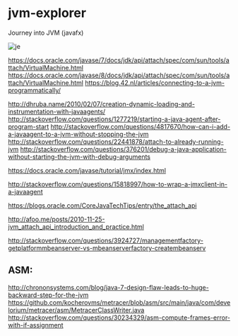 # jvm-explorer
Journey into JVM (javafx)

![je](https://cloud.githubusercontent.com/assets/5852219/12161165/c1f85f8c-b503-11e5-890d-0fa9ab4e888d.png)

https://docs.oracle.com/javase/7/docs/jdk/api/attach/spec/com/sun/tools/attach/VirtualMachine.html
https://docs.oracle.com/javase/8/docs/jdk/api/attach/spec/com/sun/tools/attach/VirtualMachine.html
https://blog.42.nl/articles/connecting-to-a-jvm-programmatically/

http://dhruba.name/2010/02/07/creation-dynamic-loading-and-instrumentation-with-javaagents/
http://stackoverflow.com/questions/1277219/starting-a-java-agent-after-program-start
http://stackoverflow.com/questions/4817670/how-can-i-add-a-javaagent-to-a-jvm-without-stopping-the-jvm
http://stackoverflow.com/questions/22441878/attach-to-already-running-jvm
http://stackoverflow.com/questions/376201/debug-a-java-application-without-starting-the-jvm-with-debug-arguments

https://docs.oracle.com/javase/tutorial/jmx/index.html

http://stackoverflow.com/questions/15818997/how-to-wrap-a-jmxclient-in-a-javaagent

https://blogs.oracle.com/CoreJavaTechTips/entry/the_attach_api

http://afoo.me/posts/2010-11-25-jvm_attach_api_introduction_and_practice.html

http://stackoverflow.com/questions/3924727/managementfactory-getplatformmbeanserver-vs-mbeanserverfactory-creatembeanserv

ASM:
----
http://chrononsystems.com/blog/java-7-design-flaw-leads-to-huge-backward-step-for-the-jvm
https://github.com/kocherovms/metracer/blob/asm/src/main/java/com/develorium/metracer/asm/MetracerClassWriter.java
http://stackoverflow.com/questions/30234329/asm-compute-frames-error-with-if-assignment

